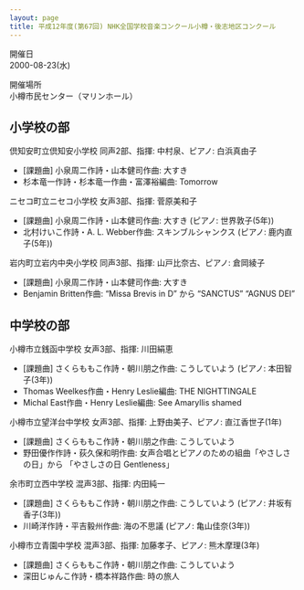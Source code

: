 ```yaml
---
layout: page
title: 平成12年度(第67回) NHK全国学校音楽コンクール小樽・後志地区コンクール
---
```

開催日  
2000-08-23(水)

開催場所  
小樽市民センター（マリンホール）

小学校の部
----------

<span class="choir-name">倶知安町立倶知安小学校</span>
同声2部、指揮: 中村泉、ピアノ: 白浜真由子
-   \[課題曲\] 小泉周二作詩・山本健司作曲: 大すき
-   杉本竜一作詩・杉本竜一作曲・富澤裕編曲: Tomorrow

<span class="choir-name">ニセコ町立ニセコ小学校</span>
女声3部、指揮: 菅原美和子
-   \[課題曲\] 小泉周二作詩・山本健司作曲: 大すき (ピアノ: 世界敦子(5年))
-   北村けいこ作詩・A. L. Webber作曲: スキンブルシャンクス (ピアノ: 鹿内直子(5年))

<span class="choir-name">岩内町立岩内中央小学校</span>
同声3部、指揮: 山戸比奈古、ピアノ: 倉岡綾子
-   \[課題曲\] 小泉周二作詩・山本健司作曲: 大すき
-   Benjamin Britten作曲: “Missa Brevis in D” から “SANCTUS” “AGNUS DEI”

中学校の部
----------

<span class="choir-name">小樽市立銭函中学校</span>
女声3部、指揮: 川田絹恵
-   \[課題曲\] さくらももこ作詩・朝川朋之作曲: こうしていよう (ピアノ: 本田智子(3年))
-   Thomas Weelkes作曲・Henry Leslie編曲: THE NIGHTTINGALE
-   Michal East作曲・Henry Leslie編曲: See Amaryllis shamed

<span class="choir-name">小樽市立望洋台中学校</span>
女声3部、指揮: 上野由美子、ピアノ: 直江香世子(1年)
-   \[課題曲\] さくらももこ作詩・朝川朋之作曲: こうしていよう
-   野田優作作詩・荻久保和明作曲: 女声合唱とピアノのための組曲「やさしさの日」から 「やさしさの日 Gentleness」

<span class="choir-name">余市町立西中学校</span>
混声3部、指揮: 内田純一
-   \[課題曲\] さくらももこ作詩・朝川朋之作曲: こうしていよう (ピアノ: 井坂有香子(3年))
-   川崎洋作詩・平吉毅州作曲: 海の不思議 (ピアノ: 亀山佳奈(3年))

<span class="choir-name">小樽市立青園中学校</span>
混声3部、指揮: 加藤孝子、ピアノ: 熊木摩理(3年)
-   \[課題曲\] さくらももこ作詩・朝川朋之作曲: こうしていよう
-   深田じゅんこ作詩・橋本祥路作曲: 時の旅人
